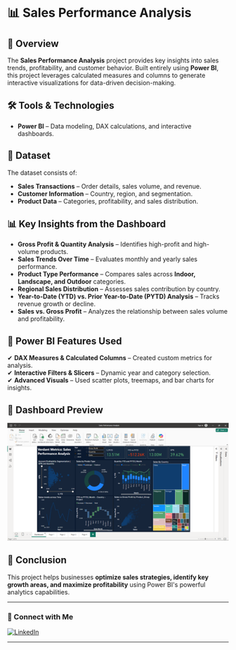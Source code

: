# 📊 Sales Performance Analysis

## 📌 Overview  
The **Sales Performance Analysis** project provides key insights into sales trends, profitability, and customer behavior. Built entirely using **Power BI**, this project leverages calculated measures and columns to generate interactive visualizations for data-driven decision-making.

## 🛠️ Tools & Technologies  
- **Power BI** – Data modeling, DAX calculations, and interactive dashboards.  

## 📂 Dataset  
The dataset consists of:  
- **Sales Transactions** – Order details, sales volume, and revenue.  
- **Customer Information** – Country, region, and segmentation.  
- **Product Data** – Categories, profitability, and sales distribution.  

## 📊 Key Insights from the Dashboard  
- **Gross Profit & Quantity Analysis** – Identifies high-profit and high-volume products.  
- **Sales Trends Over Time** – Evaluates monthly and yearly sales performance.  
- **Product Type Performance** – Compares sales across **Indoor, Landscape, and Outdoor** categories.  
- **Regional Sales Distribution** – Assesses sales contribution by country.  
- **Year-to-Date (YTD) vs. Prior Year-to-Date (PYTD) Analysis** – Tracks revenue growth or decline.  
- **Sales vs. Gross Profit** – Analyzes the relationship between sales volume and profitability.  

## 🚀 Power BI Features Used  
✔ **DAX Measures & Calculated Columns** – Created custom metrics for analysis.  
✔ **Interactive Filters & Slicers** – Dynamic year and category selection.  
✔ **Advanced Visuals** – Used scatter plots, treemaps, and bar charts for insights.  

## 📸 Dashboard Preview  
![Sales Dashboard](https://github.com/R-Rija/Sales_Performance_Analysis/blob/main/Screenshot%202025-02-21%20155536.png)

## 📢 Conclusion  
This project helps businesses **optimize sales strategies, identify key growth areas, and maximize profitability** using Power BI's powerful analytics capabilities.  

---

### 🔗 Connect with Me  
[![LinkedIn](https://img.shields.io/badge/LinkedIn-Profile-blue)](https://www.linkedin.com/in/rija-r/)  

---

